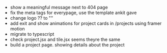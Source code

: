 - show a meaningful message next to 404 page
- fix the meta tags for everypage, use the template ankit gave
- change logo ?? to "<V />"
- add exit and show animations for project cards in /projects using framer motion
- migrate to typescript
- check project.jsx and tile.jsx seems theyre the same
- build a project page. showing details about the project
